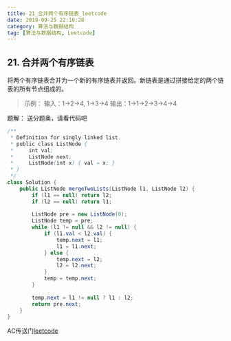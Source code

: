 ```yaml
---
title: 21_合并两个有序链表_leetcode
date: 2019-09-25 22:16:28
category: 算法与数据结构
tag: [算法与数据结构, Leetcode]
---
```


## 21. 合并两个有序链表

将两个有序链表合并为一个新的有序链表并返回。新链表是通过拼接给定的两个链表的所有节点组成的。 

>示例：
输入：1->2->4, 1->3->4
输出：1->1->2->3->4->4

题解： 送分题奥，请看代码吧

```java
/**
 * Definition for singly-linked list.
 * public class ListNode {
 *     int val;
 *     ListNode next;
 *     ListNode(int x) { val = x; }
 * }
 */
class Solution {
    public ListNode mergeTwoLists(ListNode l1, ListNode l2) { 
    	if (l1 == null) return l2;
    	if (l2 == null) return l1;
    	
    	ListNode pre = new ListNode(0);
    	ListNode temp = pre;
    	while (l1 != null && l2 != null) {
    		if (l1.val < l2.val) {
    			temp.next = l1;
    			l1 = l1.next;
    		} else {
    			temp.next = l2;
    			l2 = l2.next;
    		}
    		temp = temp.next;
    	}
    	
    	temp.next = l1 != null ? l1 : l2;    	
    	return pre.next;
    }
}
```

AC传送门[leetcode](https://leetcode-cn.com/problems/merge-two-sorted-lists)